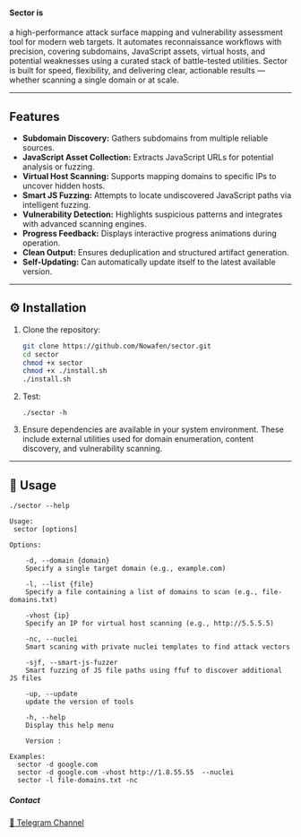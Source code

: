#### Sector is 
a high-performance attack surface mapping and vulnerability assessment tool for modern web targets. It automates reconnaissance workflows with precision, covering subdomains, JavaScript assets, virtual hosts, and potential weaknesses using a curated stack of battle-tested utilities. Sector is built for speed, flexibility, and delivering clear, actionable results — whether scanning a single domain or at scale.

---

## Features

- **Subdomain Discovery:** Gathers subdomains from multiple reliable sources.
- **JavaScript Asset Collection:** Extracts JavaScript URLs for potential analysis or fuzzing.
- **Virtual Host Scanning:** Supports mapping domains to specific IPs to uncover hidden hosts.
- **Smart JS Fuzzing:** Attempts to locate undiscovered JavaScript paths via intelligent fuzzing.
- **Vulnerability Detection:** Highlights suspicious patterns and integrates with advanced scanning engines.
- **Progress Feedback:** Displays interactive progress animations during operation.
- **Clean Output:** Ensures deduplication and structured artifact generation.
- **Self-Updating:** Can automatically update itself to the latest available version.

---

## ⚙️ Installation

1. Clone the repository:

    ```bash
    git clone https://github.com/Nowafen/sector.git
    cd sector
    chmod +x sector
    chmod +x ./install.sh
    ./install.sh
    ```
2. Test:
   ```
   ./sector -h
   ```

4. Ensure dependencies are available in your system environment.
These include external utilities used for domain enumeration, content discovery, and vulnerability scanning.

---

## 🚀 Usage

```
./sector --help

Usage:
 sector [options]

Options:
  
    -d, --domain {domain}  
    Specify a single target domain (e.g., example.com)
  
    -l, --list {file}  
    Specify a file containing a list of domains to scan (e.g., file-domains.txt)
  
    -vhost {ip}  
    Specify an IP for virtual host scanning (e.g., http://5.5.5.5)
  
    -nc, --nuclei
    Smart scaning with private nuclei templates to find attack vectors
  
    -sjf, --smart-js-fuzzer  
    Smart fuzzing of JS file paths using ffuf to discover additional JS files
  
    -up, --update  
    update the version of tools
  
    -h, --help 
    Display this help menu

    Version : 

Examples:
  sector -d google.com
  sector -d google.com -vhost http://1.8.55.55  --nuclei
  sector -l file-domains.txt -nc
```

##### Contact 
[🔗 Telegram Channel](https://t.me/Tellmejs)
